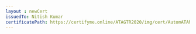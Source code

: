 ```yaml
--- 
layout : newCert 
issuedTo: Nitish Kumar 
certificatePath: https://certifyme.online/ATAGTR2020/img/cert/AutomATAhon/NitishKumar_8ae8f.png
--- 
```

